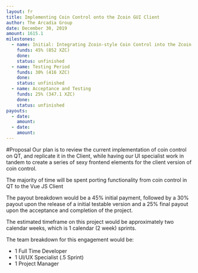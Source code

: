 ```yaml
---
layout: fr
title: Implementing Coin Control onto the Zcoin GUI Client
author: The Arcadia Group
date: December 30, 2019
amount: 1615.1
milestones:
  - name: Initial: Integrating Zcoin-style Coin Control into the Zcoin GUI Client 
    funds: 45% (852 XZC)
    done:
    status: unfinished
  - name: Testing Period
    funds: 30% (416‬ XZC)
    done:
    status: unfinished
  - name: Acceptance and Testing
    funds: 25% (347.1‬ XZC)
    done:
    status: unfinished
payouts:
  - date:
    amount:
  - date:
    amount:
---
```

#Proposal
Our plan is to review the current implementation of coin control on QT, and replicate it in the Client, while having our UI specialist work in tandem to create a series of sexy frontend elements for the client version of coin control.

The majority of time will be spent porting functionality from coin control in QT to the Vue JS Client 

The payout breakdown would be a 45% initial payment, followed by a 30% payout upon the release of a initial testable version and a 25% final payout upon the acceptance and completion of the project. 

The estimated timeframe on this project would be approximately two calendar weeks, which is 1 calendar (2 week) sprints.

The team breakdown for this engagement would be:

* 1 Full Time Developer 
* 1 UI/UX Specialist (.5 Sprint)
* 1 Project Manager
